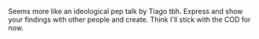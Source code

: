 Seems more like an ideological pep talk by Tiago tbh.
Express and show your findings with other people and create.
Think I'll stick with the COD for now.